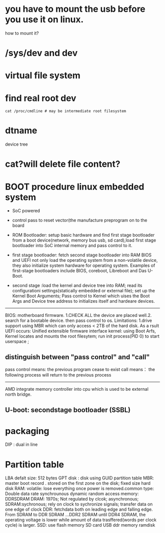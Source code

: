 # you have to mount the usb before you use it on linux.
how to mount it?
# /sys/dev and dev  
# virtual file system
# find real root dev  
```
cat /proc/cmdline # may be intermediate root filesystem
```
# dtname  

device tree
# cat?will delete file content?

# BOOT procedure linux embedded system
* SoC powered
* control pass to reset vector(the manufacture preprogram on to the board
* ROM Bootloader: setup basic hardware and find first stage bootloader from a boot device(network, memory bus
usb, sd card),load first stage bootloader into SoC internal memory and pass control to it.
* first stage bootloader: fetch second stage bootloader into RAM  BIOS and UEFI not only load the operating system from a non-volatile device, they also initialize system hardware for operating system. Examples of first-stage bootloaders include BIOS, coreboot, Libreboot and Das U-Boot.

* second stage :load the kernel and device tree into RAM; read its configurationi settings(statically embedded or external file); set up the Kernel Boot Arguments; Pass control to Kernel which uises the Boot Args and Device tree address to initializes itself and hardeare devices.
***
BIOS: motherboard firmware. 1.CHECK ALL the device are placed well.2. search for a bootable device. then pass control to os. Limitations: 1.drive support using MBR which can only access < 2TB of the hard disk.
As a rsult UEFI occurs: Unified extensible firmware interface
kernel: using Boot Arfs, Kernel locates and mounts the root filesytem; run init process(PID 0) to start userspace ; 
## distinguish between "pass control" and "call"  
pass control means: the previous program cease to exist
call means： the following process will return to the previous process
***
AMD integrate memory controller into cpu which is used to be external north bridge.
##  U-boot: secondstage bootloader (SSBL)
# packaging
DIP : dual in line
# Partition table
LBA defalt size: 512 bytes 
GPT disk : disk using GUID partition table
MBR: master boot record . stored on the first zone on the disk; fixed size
hard disk
RAM: volatile: lose everything once power is removed.common type: Double data rate synchrounous dynamic random access memory: DDRSDRAM
  DRAM: 1970s; Not regulated by clcok; asynchronous;
  SDRAM:sychronous; rely on clock to sychronize signals; transfer data on one edge of clock
  DDR: fetchdata both on leading edge and falling edge. From SDRAM to DDR SDRAM ...DDR2 SDRAM until DDR4 SDRAM, the operating voltage is lower while amount of data trasffered(words per clock cycle) is larger.
SSD: use flash memory
SD card 
USB
ddr memory
ramdisk
